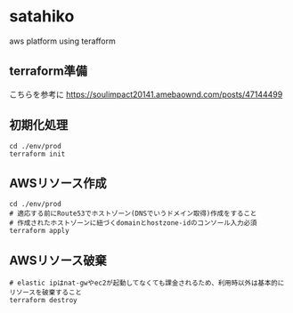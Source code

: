 # satahiko
aws platform using terafform

## terraform準備
こちらを参考に
https://soulimpact20141.amebaownd.com/posts/47144499

## 初期化処理
```
cd ./env/prod
terraform init
```

## AWSリソース作成
```
cd ./env/prod
# 適応する前にRoute53でホストゾーン(DNSでいうドメイン取得)作成をすること
# 作成されたホストゾーンに紐づくdomainとhostzone-idのコンソール入力必須
terraform apply
```

## AWSリソース破棄
```
# elastic ipはnat-gwやec2が起動してなくても課金されるため、利用時以外は基本的にリソースを破棄すること
terraform destroy
```